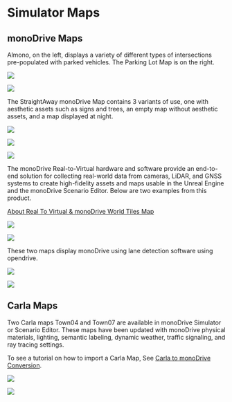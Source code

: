 # Simulator Maps

## monoDrive Maps

Almono, on the left, displays a variety of different types of intersections pre-populated with parked vehicles. The Parking Lot Map is on the right.

<div class ='multi_img_container'>

<p class="img_container">
<img class="wide_img" src="../img_maps/almono.png"/>
</p>

<p class="img_container">
<img class="wide_img" src="../img_maps/parking_lot_map.png"/>
</p>

</div>

The StraightAway monoDrive Map contains 3 variants of use, one with aesthetic assets such as signs and trees, an empty map without aesthetic assets, and a map displayed at night. 

<p class="img_container">
<img class="lg_img" src="../img_maps/straightaway.png"/>
</p>

<div class ='multi_img_container'>

<p class="img_container">
<img class="wide_img" src="../img_maps/night_map.png"/>
</p>

<p class="img_container">
<img class="wide_img" src="../img_maps/empty_straight.png"/>
</p>

</div>

The monoDrive Real-to-Virtual hardware and software provide an end-to-end solution for collecting real-world data from cameras, LiDAR, and GNSS systems to create high-fidelity assets and maps usable in the Unreal Engine and the monoDrive Scenario Editor. Below are two examples from this product.

[About Real To Virtual & monoDrive World Tiles Map](../r2v/about.md)

<div class ='multi_img_container'>

<p class="img_container">
<img class="wide_img" src="../img_maps/2222_map.png"/>
</p>

<p class="img_container">
<img class="wide_img" src="../img_maps/farm_map.png"/>
</p>

</div>

These two maps display monoDrive using lane detection software using opendrive. 

<div class ='multi_img_container'>

<p class="img_container">
<img class="wide_img" src="../img_maps/infinity.png"/>
</p>

<p class="img_container">
<img class="wide_img" src="../img_maps/loop_map.png"/>
</p>

</div>


## Carla Maps

Two Carla maps Town04 and Town07 are available in monoDrive Simulator or Scenario Editor. These maps have been updated with monoDrive physical materials, lighting, semantic labeling, dynamic weather, traffic signaling, and ray tracing settings.

To see a tutorial on how to import a Carla Map, See [Carla to monoDrive Conversion](https://docs.google.com/document/d/18JTYXOFPb98qLm8aHvCYH4nb2eU6P5sVzD1qkONqTeU/edit).

<p class="img_container">
<img class="wide_img" src="../../imgs/tractor.png"/>
</p>

<p class="img_container">
<img class="wide_img" src="../../imgs/town.png"/>
</p>

<p>&nbsp;</p>